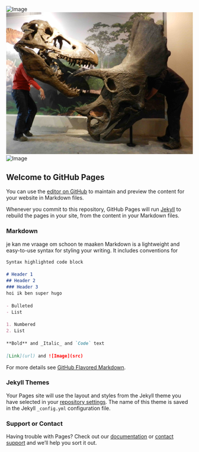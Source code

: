 

![Image](https://cdn.pixabay.com/photo/2017/01/31/14/22/dino-2024517_1280.png)
![Image](trex-v-triceratops.jpg)
![Image](https://www.thoughtco.com/thmb/bte21c7kLCtcY9W3tBPOQwPSJkc=/768x0/filters:no_upscale():max_bytes(150000):strip_icc():format(webp)/476871207-58b5aa285f9b586046a23666.jpg)

## Welcome to GitHub Pages

You can use the [editor on GitHub](https://github.com/hugo245/shop.com/edit/master/index.md) to maintain and preview the content for your website in Markdown files.

Whenever you commit to this repository, GitHub Pages will run [Jekyll](https://jekyllrb.com/) to rebuild the pages in your site, from the content in your Markdown files.

### Markdown
je kan me vraage om schoon te maaken
Markdown is a lightweight and easy-to-use syntax for styling your writing. It includes conventions for

```markdown
Syntax highlighted code block

# Header 1
## Header 2
### Header 3
hoi ik ben super hugo

- Bulleted
- List

1. Numbered
2. List

**Bold** and _Italic_ and `Code` text

[Link](url) and ![Image](src)
```

For more details see [GitHub Flavored Markdown](https://guides.github.com/features/mastering-markdown/).

### Jekyll Themes

Your Pages site will use the layout and styles from the Jekyll theme you have selected in your [repository settings](https://github.com/hugo245/shop.com/settings). The name of this theme is saved in the Jekyll `_config.yml` configuration file.

### Support or Contact

Having trouble with Pages? Check out our [documentation](https://help.github.com/categories/github-pages-basics/) or [contact support](https://github.com/contact) and we’ll help you sort it out.
